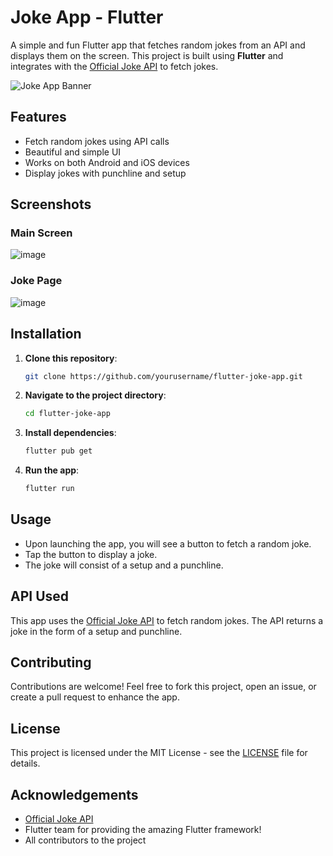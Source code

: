 # Joke App - Flutter

A simple and fun Flutter app that fetches random jokes from an API and displays them on the screen. This project is built using **Flutter** and integrates with the [Official Joke API](https://official-joke-api.appspot.com/) to fetch jokes.

![Joke App Banner](assets/screenshot-1.jpg) <!-- Replace with your screenshot -->

## Features
- Fetch random jokes using API calls
- Beautiful and simple UI
- Works on both Android and iOS devices
- Display jokes with punchline and setup

## Screenshots
### Main Screen
![image](https://github.com/user-attachments/assets/fb2c88ff-e86a-457d-8260-8e5719497dc2)


### Joke Page
![image](https://github.com/user-attachments/assets/708aef8c-e8ca-4fb6-a5c6-c531dac1c756)


## Installation

1. **Clone this repository**:
    ```bash
    git clone https://github.com/yourusername/flutter-joke-app.git
    ```

2. **Navigate to the project directory**:
    ```bash
    cd flutter-joke-app
    ```

3. **Install dependencies**:
    ```bash
    flutter pub get
    ```

4. **Run the app**:
    ```bash
    flutter run
    ```

## Usage

- Upon launching the app, you will see a button to fetch a random joke.
- Tap the button to display a joke.
- The joke will consist of a setup and a punchline.

## API Used
This app uses the [Official Joke API](https://official-joke-api.appspot.com/random_joke) to fetch random jokes. The API returns a joke in the form of a setup and punchline.

## Contributing

Contributions are welcome! Feel free to fork this project, open an issue, or create a pull request to enhance the app.

## License
This project is licensed under the MIT License - see the [LICENSE](LICENSE) file for details.

## Acknowledgements
- [Official Joke API](https://official-joke-api.appspot.com/)
- Flutter team for providing the amazing Flutter framework!
- All contributors to the project

